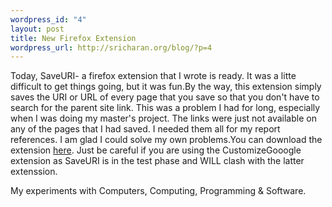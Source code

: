 ```yaml
--- 
wordpress_id: "4"
layout: post
title: New Firefox Extension
wordpress_url: http://sricharan.org/blog/?p=4
---
```

Today, SaveURI- a firefox extension that I wrote is ready. It was a litte difficult to get things going, but it was fun.By the way, this extension simply saves the URI or URL of every page that you save so that you don't have to search for the parent site link. This was a problem I had for long, especially when I was doing my master's project. The links were just not available on any of the pages that I had saved. I needed them all for my report references. I am glad I could solve my own problems.You can download the extension [here](http://scharan20.googlepages.com/SaveURI.xpi). Just be careful if you are using the CustomizeGooogle extension as SaveURI is in the test phase and WILL clash with the latter extenssion.<div class="blogger-post-footer">My experiments with Computers, Computing, Programming &amp; Software.</div>
